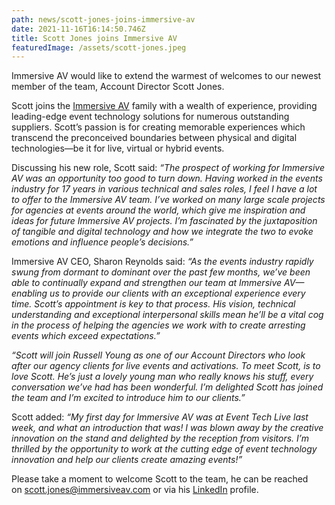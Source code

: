 ```yaml
---
path: news/scott-jones-joins-immersive-av
date: 2021-11-16T16:14:50.746Z
title: Scott Jones joins Immersive AV
featuredImage: /assets/scott-jones.jpeg
---
```

Immersive AV would like to extend the warmest of welcomes to our newest member of the team, Account Director Scott Jones.

Scott joins the [Immersive AV](../../services/live) family with a wealth of experience, providing leading-edge event technology solutions for numerous outstanding suppliers. Scott’s passion is for creating memorable experiences which transcend the preconceived boundaries between physical and digital technologies—be it for live, virtual or hybrid events.

Discussing his new role, Scott said: *“The prospect of working for Immersive AV was an opportunity too good to turn down. Having worked in the events industry for 17 years in various technical and sales roles, I feel I have a lot to offer to the Immersive AV team. I’ve worked on many large scale projects for agencies at events around the world, which give me inspiration and ideas for future Immersive AV projects. I’m fascinated by the juxtaposition of tangible and digital technology and how we integrate the two to evoke emotions and influence people’s decisions.”*

Immersive AV CEO, Sharon Reynolds said: *“As the events industry rapidly swung from dormant to dominant over the past few months, we’ve been able to continually expand and strengthen our team at Immersive AV—enabling us to provide our clients with an exceptional experience every time. Scott’s appointment is key to that process. His vision, technical understanding and exceptional interpersonal skills mean he’ll be a vital cog in the process of helping the agencies we work with to create arresting events which exceed expectations.”*

*“Scott will join Russell Young as one of our Account Directors who look after our agency clients for live events and activations. To meet Scott, is to love Scott. He’s just a lovely young man who really knows his stuff, every conversation we’ve had has been wonderful. I’m delighted Scott has joined the team and I’m excited to introduce him to our clients.”*

Scott added: *“My first day for Immersive AV was at Event Tech Live last week, and what an introduction that was! I was blown away by the creative innovation on the stand and delighted by the reception from visitors. I’m thrilled by the opportunity to work at the cutting edge of event technology innovation and help our clients create amazing events!”*

Please take a moment to welcome Scott to the team, he can be reached on [scott.jones@immersiveav.com](mailto:scott.jones@immersiveav.com) or via his [LinkedIn](https://www.linkedin.com/in/scott-jones-33287612b/) profile.[](https://immersiveav.com/chloe_retter-joins_immersiveav/)